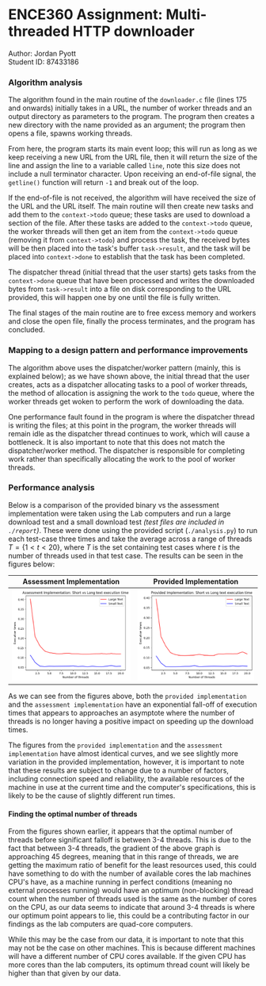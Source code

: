 # ENCE360 Assignment: Multi-threaded HTTP downloader

Author: Jordan Pyott \
Student ID: 87433186

### Algorithm analysis


The algorithm found in the main routine of the `downloader.c` file (lines 175 and onwards) initially takes in
a URL, the number of worker threads and an output directory as parameters to the program. The program then
creates a new directory with the name provided as an argument; the program then opens a file, spawns working
threads.

From here, the program starts its main event loop; this will run as long as we keep receiving a new URL from
the URL file, then it will return the size of the line and assign the line to a variable called `line`, note
this size does not include a null terminator character. Upon receiving an end-of-file signal, the `getline()`
function will return `-1` and break out of the loop.

If the end-of-file is not received, the algorithm will have received the size of the URL and the URL itself. The
main routine will then create new tasks and add them to the `context->todo` queue; these tasks are used to
download a section of the file. After these tasks are added to the `context->todo` queue, the worker threads
will then get an item from the `context->todo` queue (removing it from `context->todo`) and process the task,
the received bytes will be then placed into the task's buffer `task->result`, and the task will be placed into
`context->done` to establish that the task has been completed.

The dispatcher thread (initial thread that the user starts) gets tasks from the `context->done` queue
that have been processed and writes the downloaded bytes from `task->result` into a file on disk corresponding
to the URL provided, this will happen one by one until the file is fully written.

The final stages of the main routine are to free excess memory and workers and close the open file, finally
the process terminates, and the program has concluded.

### Mapping to a design pattern and performance improvements

The algorithm above uses the dispatcher/worker pattern (mainly, this is explained below); as we have shown above,
the initial thread that the user creates, acts as a dispatcher allocating tasks to a pool of worker
threads, the method of allocation is assigning the work to the `todo` queue, where the worker threads get
woken to perform the work of downloading the data.

One performance fault found in the program is where the dispatcher thread is writing the files; at this point
in the program, the worker threads will remain idle as the dispatcher thread continues to work, which will cause a
bottleneck. It is also important to note that this does not match the dispatcher/worker method. The dispatcher is
responsible for completing work rather than specifically allocating the work to the pool of worker threads.

### Performance analysis

Below is a comparison of the provided binary vs the assessment implementation were taken using the Lab
computers and run a large download test and a small download test *(test files are included in `./report`)*.
These were done using the provided script (`./analysis.py`) to run each test-case three times and take the
average across a range of threads $T = \{1 < t < 20\}$, where $T$ is the set containing test cases where
$t$ is the number of threads used in that test case. The results can be seen in the figures below:

| Assessment Implementation                                                             | Provided Implementation                                                               |
| -------------------------                                                             | -----------------------                                                               |
| ![Assessment Implementation: Threads Vs Times](./resources/ours_threads_vs_times.png) | ![Provided Implementation: Threads Vs Times](./resources/theirs_threads_vs_times.png) |

As we can see from the figures above, both the `provided implementation` and the `assessment implementation` have an exponential fall-off of execution times that appears to approaches an asymptote where the number of threads is no longer having a positive impact on speeding up the download times.

The figures from the `provided implementation` and the `assessment implementation` have almost identical curves, and we see slightly more variation in the provided implementation, however, it is important to note that these results are subject to change due to a number of factors, including connection speed and reliability, the available resources of the machine in use at the current time and the computer's specifications, this is likely to be the cause of slightly different run times.

#### Finding the optimal number of threads

From the figures shown earlier, it appears that the optimal number of threads before significant falloff is between
3-4 threads. This is due to the fact that between 3-4 threads, the gradient of the above graph is approaching
$45$ degrees, meaning that in this range of threads, we are getting the maximum ratio of benefit for the
least resources used, this could have something to do with the number of available cores the lab machines
CPU's have, as a machine running in perfect conditions (meaning no external processes running) would have an
optimum (non-blocking) thread count when the number of threads used is the same as the number of cores on the
CPU, as our data seems to indicate that around 3-4 threads is where our optimum point appears to lie, this
could be a contributing factor in our findings as the lab computers are quad-core computers.

While this may be the case from our data, it is important to note that this may not be the case on other
machines. This is because different machines will have a different number of CPU cores available. If the
given CPU has more cores than the lab computers, its optimum thread count will likely be
higher than that given by our data.
